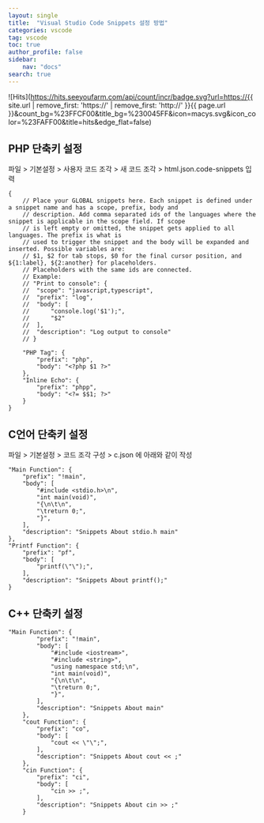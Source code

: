 ```yaml
---
layout: single
title:  "Visual Studio Code Snippets 설정 방법"
categories: vscode
tag: vscode
toc: true
author_profile: false
sidebar:
    nav: "docs"
search: true
---
```


![Hits](https://hits.seeyoufarm.com/api/count/incr/badge.svg?url=https://{{ site.url | remove_first: 'https://' | remove_first: 'http://' }}{{ page.url }}&count_bg=%23FFCF00&title_bg=%230045FF&icon=macys.svg&icon_color=%23FAFF00&title=hits&edge_flat=false)

## PHP 단축키 설정  
  
파일 > 기본설정 > 사용자 코드 조각 > 새 코드 조각 > html.json.code-snippets 입력  
```
{
	// Place your GLOBAL snippets here. Each snippet is defined under a snippet name and has a scope, prefix, body and 
	// description. Add comma separated ids of the languages where the snippet is applicable in the scope field. If scope 
	// is left empty or omitted, the snippet gets applied to all languages. The prefix is what is 
	// used to trigger the snippet and the body will be expanded and inserted. Possible variables are: 
	// $1, $2 for tab stops, $0 for the final cursor position, and ${1:label}, ${2:another} for placeholders. 
	// Placeholders with the same ids are connected.
	// Example:
	// "Print to console": {
	// 	"scope": "javascript,typescript",
	// 	"prefix": "log",
	// 	"body": [
	// 		"console.log('$1');",
	// 		"$2"
	// 	],
	// 	"description": "Log output to console"
	// }

	"PHP Tag": {
		"prefix": "php",
		"body": "<?php $1 ?>"
	},
	"Inline Echo": {
		"prefix": "phpp",
		"body": "<?= $$1; ?>"
	}
}
```  
  
## C언어 단축키 설정  
  
파일 > 기본설정 > 코드 조각 구성 > c.json 에 아래와 같이 작성  
  
```
"Main Function": {
	"prefix": "!main",
	"body": [
		"#include <stdio.h>\n",
		"int main(void)",
		"{\n\t\n",
		"\treturn 0;",
		"}",
	],
	"description": "Snippets About stdio.h main"
},
"Printf Function": {
	"prefix": "pf",
	"body": [
		"printf(\"\");",
	],
	"description": "Snippets About printf();"
}
```  

## C++ 단축키 설정  
```
"Main Function": {
		"prefix": "!main",
		"body": [
			"#include <iostream>",
			"#include <string>",
			"using namespace std;\n",
			"int main(void)",
			"{\n\t\n",
			"\treturn 0;",
			"}",
		],
		"description": "Snippets About main"
	},
	"cout Function": {
		"prefix": "co",
		"body": [
			"cout << \"\";",
		],
		"description": "Snippets About cout << ;"
	},
	"cin Function": {
		"prefix": "ci",
		"body": [
			"cin >> ;",
		],
		"description": "Snippets About cin >> ;"
	}
```  
